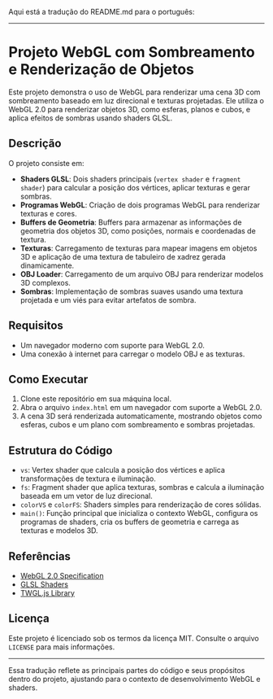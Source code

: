 Aqui está a tradução do README.md para o português:

---

# Projeto WebGL com Sombreamento e Renderização de Objetos

Este projeto demonstra o uso de WebGL para renderizar uma cena 3D com sombreamento baseado em luz direcional e texturas projetadas. Ele utiliza o WebGL 2.0 para renderizar objetos 3D, como esferas, planos e cubos, e aplica efeitos de sombras usando shaders GLSL.

## Descrição

O projeto consiste em:

- **Shaders GLSL**: Dois shaders principais (`vertex shader` e `fragment shader`) para calcular a posição dos vértices, aplicar texturas e gerar sombras.
- **Programas WebGL**: Criação de dois programas WebGL para renderizar texturas e cores.
- **Buffers de Geometria**: Buffers para armazenar as informações de geometria dos objetos 3D, como posições, normais e coordenadas de textura.
- **Texturas**: Carregamento de texturas para mapear imagens em objetos 3D e aplicação de uma textura de tabuleiro de xadrez gerada dinamicamente.
- **OBJ Loader**: Carregamento de um arquivo OBJ para renderizar modelos 3D complexos.
- **Sombras**: Implementação de sombras suaves usando uma textura projetada e um viés para evitar artefatos de sombra.

## Requisitos

- Um navegador moderno com suporte para WebGL 2.0.
- Uma conexão à internet para carregar o modelo OBJ e as texturas.

## Como Executar

1. Clone este repositório em sua máquina local.
2. Abra o arquivo `index.html` em um navegador com suporte a WebGL 2.0.
3. A cena 3D será renderizada automaticamente, mostrando objetos como esferas, cubos e um plano com sombreamento e sombras projetadas.

## Estrutura do Código

- `vs`: Vertex shader que calcula a posição dos vértices e aplica transformações de textura e iluminação.
- `fs`: Fragment shader que aplica texturas, sombras e calcula a iluminação baseada em um vetor de luz direcional.
- `colorVS` e `colorFS`: Shaders simples para renderização de cores sólidas.
- `main()`: Função principal que inicializa o contexto WebGL, configura os programas de shaders, cria os buffers de geometria e carrega as texturas e modelos 3D.

## Referências

- [WebGL 2.0 Specification](https://www.khronos.org/registry/webgl/specs/latest/2.0/)
- [GLSL Shaders](https://www.opengl.org/documentation/glsl/)
- [TWGL.js Library](https://twgljs.org/)

## Licença

Este projeto é licenciado sob os termos da licença MIT. Consulte o arquivo `LICENSE` para mais informações.

---

Essa tradução reflete as principais partes do código e seus propósitos dentro do projeto, ajustando para o contexto de desenvolvimento WebGL e shaders.
